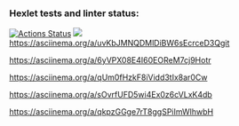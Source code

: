 ### Hexlet tests and linter status:
[![Actions Status](https://github.com/Dimamitosan/backend-project-44/workflows/hexlet-check/badge.svg)](https://github.com/Dimamitosan/backend-project-44/actions)
<a href="https://codeclimate.com/github/Dimamitosan/backend-project-44/maintainability"><img src="https://api.codeclimate.com/v1/badges/a35b12788459759fe5c5/maintainability" /></a>
https://asciinema.org/a/uvKbJMNQDMlDiBW6sEcrceD3Qgit 

https://asciinema.org/a/6yVPX08E4I60EOReM7cj9Hotr

https://asciinema.org/a/qUm0fHzkF8iVidd3tIx8ar0Cw

https://asciinema.org/a/sOvrfUFD5wi4Ex0z6cVLxK4db

https://asciinema.org/a/qkpzGGge7rT8ggSPiImWlhwbH
